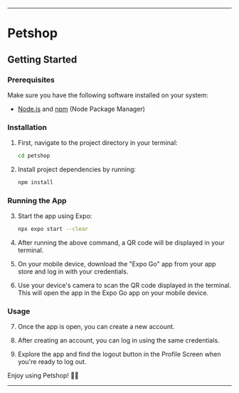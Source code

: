 
---

# Petshop

## Getting Started

### Prerequisites

Make sure you have the following software installed on your system:

- [Node.js](https://nodejs.org/) and [npm](https://www.npmjs.com/) (Node Package Manager)

### Installation

1. First, navigate to the project directory in your terminal:

   ```bash
   cd petshop
   ```

2. Install project dependencies by running:

   ```bash
   npm install
   ```

### Running the App

3. Start the app using Expo:

   ```bash
   npx expo start --clear
   ```

4. After running the above command, a QR code will be displayed in your terminal.

5. On your mobile device, download the "Expo Go" app from your app store and log in with your credentials.

6. Use your device's camera to scan the QR code displayed in the terminal. This will open the app in the Expo Go app on your mobile device.

### Usage

7. Once the app is open, you can create a new account.

8. After creating an account, you can log in using the same credentials.

9. Explore the app and find the logout button in the Profile Screen when you're ready to log out.

Enjoy using Petshop! 🐶🐱

---

